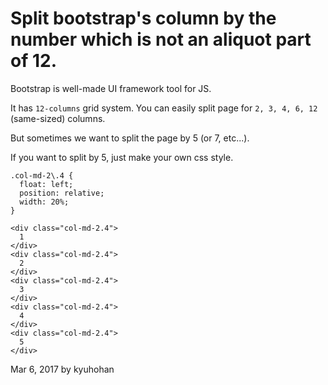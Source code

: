 # Split bootstrap's column by the number which is not an aliquot part of 12.

Bootstrap is well-made UI framework tool for JS.

It has `12-columns` grid system. You can easily split page for `2, 3, 4, 6, 12` (same-sized) columns.

But sometimes we want to split the page by 5 (or 7, etc...).

If you want to split by 5, just make your own css style.

```
.col-md-2\.4 {
  float: left;
  position: relative;
  width: 20%;
}
```

```
<div class="col-md-2.4">
  1
</div>
<div class="col-md-2.4">
  2
</div>
<div class="col-md-2.4">
  3
</div>
<div class="col-md-2.4">
  4
</div>
<div class="col-md-2.4">
  5
</div>
```

Mar 6, 2017 by kyuhohan
